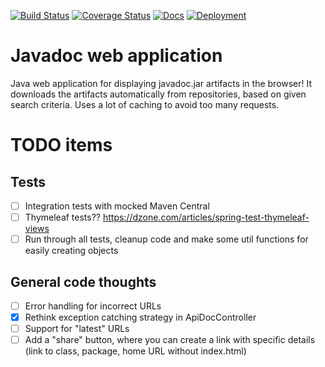 [![Build Status](https://travis-ci.com/GreenT13/javadoc-web-application.svg?branch=master)](https://travis-ci.com/GreenT13/javadoc-web-application)
[![Coverage Status](https://coveralls.io/repos/github/GreenT13/javadoc-web-application/badge.svg?branch=master)](https://coveralls.io/github/GreenT13/javadoc-web-application?branch=master)
[![Docs](https://img.shields.io/badge/docs-Github%20Pages-blue)](https://greent13.github.io/javadoc-web-application/)
[![Deployment](https://img.shields.io/badge/deployment-Heroku-brightgreen)](https://javadoc-web-application.herokuapp.com/)

# Javadoc web application
Java web application for displaying javadoc.jar artifacts in the browser! It downloads the artifacts automatically
from repositories, based on given search criteria. Uses a lot of caching to avoid too many requests.

# TODO items

## Tests
- [ ] Integration tests with mocked Maven Central
- [ ] Thymeleaf tests?? https://dzone.com/articles/spring-test-thymeleaf-views
- [ ] Run through all tests, cleanup code and make some util functions for easily creating objects

## General code thoughts
- [ ] Error handling for incorrect URLs
- [x] Rethink exception catching strategy in ApiDocController
- [ ] Support for "latest" URLs
- [ ] Add a "share" button, where you can create a link with specific details (link to class, package, home URL without index.html)
